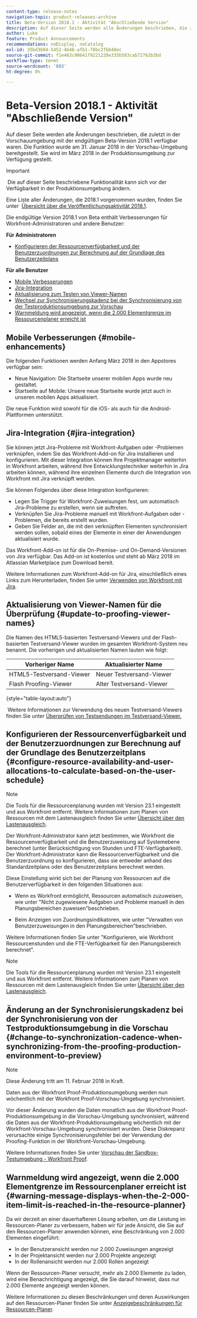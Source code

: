 ```yaml
---
content-type: release-notes
navigation-topic: product-releases-archive
title: Beta-Version 2018.1 - Aktivität "Abschließende Version"
description: Auf dieser Seite werden alle Änderungen beschrieben, die zuletzt in der Vorschauumgebung mit der endgültigen Beta-Version 2018.1 verfügbar waren. Die Funktion wurde am 31. Januar 2018 in der Vorschau-Umgebung bereitgestellt. Sie wird im März 2018 in der Produktionsumgebung zur Verfügung gestellt.
author: Luke
feature: Product Announcements
recommendations: noDisplay, noCatalog
exl-id: 35bd3604-5452-4b46-afb1-78bc2fbb48ec
source-git-commit: f1e463c90641f9221228e335b583cab72762b3bd
workflow-type: tm+mt
source-wordcount: '883'
ht-degree: 0%

---
```


# Beta-Version 2018.1 - Aktivität &quot;Abschließende Version&quot;

Auf dieser Seite werden alle Änderungen beschrieben, die zuletzt in der Vorschauumgebung mit der endgültigen Beta-Version 2018.1 verfügbar waren. Die Funktion wurde am 31. Januar 2018 in der Vorschau-Umgebung bereitgestellt. Sie wird im März 2018 in der Produktionsumgebung zur Verfügung gestellt.

>[!IMPORTANT]
>
> Die auf dieser Seite beschriebene Funktionalität kann sich vor der Verfügbarkeit in der Produktionsumgebung ändern.

Eine Liste aller Änderungen, die 2018.1 vorgenommen wurden, finden Sie unter  [Übersicht über die Veröffentlichungsaktivität 2018.1](../../../../product-announcements/product-releases/quarterly-release-archive/2018.1-release-activity/2018-1-release-activity-overview.md).

Die endgültige Version 2018.1 von Beta enthält Verbesserungen für Workfront-Administratoren und andere Benutzer:

**Für Administratoren**

* [Konfigurieren der Ressourcenverfügbarkeit und der Benutzerzuordnungen zur Berechnung auf der Grundlage des Benutzerzeitplans](#configure-resource-availability-and-user-allocations-to-calculate-based-on-the-user-schedule)

**Für alle Benutzer**

* [Mobile Verbesserungen](#mobile-enhancements)
* [Jira-Integration](#jira-integration)
* [Aktualisierung zum Testen von Viewer-Namen](#update-to-proofing-viewer-names)
* [Wechsel zur Synchronisierungskadenz bei der Synchronisierung von der Testproduktionsumgebung zur Vorschau ](#change-to-synchronization-cadence-when-synchronizing-from-the-proofing-production-environment-to-preview)
* [Warnmeldung wird angezeigt, wenn die 2.000 Elementgrenze im Ressourcenplaner erreicht ist](#warning-message-displays-when-the-2-000-item-limit-is-reached-in-the-resource-planner)

## Mobile Verbesserungen {#mobile-enhancements}

Die folgenden Funktionen werden Anfang März 2018 in den Appstores verfügbar sein:

* Neue Navigation: Die Startseite unserer mobilen Apps wurde neu gestaltet.
* Startseite auf Mobile: Unsere neue Startseite wurde jetzt auch in unseren mobilen Apps aktualisiert.

Die neue Funktion wird sowohl für die iOS- als auch für die Android-Plattformen unterstützt.

## Jira-Integration {#jira-integration}

Sie können jetzt Jira-Probleme mit Workfront-Aufgaben oder -Problemen verknüpfen, indem Sie das Workfront-Add-on für Jira installieren und konfigurieren. Mit dieser Integration können Ihre Projektmanager weiterhin in Workfront arbeiten, während Ihre Entwicklungstechniker weiterhin in Jira arbeiten können, während ihre einzelnen Elemente durch die Integration von Workfront mit Jira verknüpft werden.

Sie können Folgendes über diese Integration konfigurieren:

* Legen Sie Trigger für Workfront-Zuweisungen fest, um automatisch Jira-Probleme zu erstellen, wenn sie auftreten.
* Verknüpfen Sie Jira-Probleme manuell mit Workfront-Aufgaben oder -Problemen, die bereits erstellt wurden.
* Geben Sie Felder an, die mit den verknüpften Elementen synchronisiert werden sollen, sobald eines der Elemente in einer der Anwendungen aktualisiert wurde.

Das Workfront-Add-on ist für die On-Premise- und On-Demand-Versionen von Jira verfügbar. Das Add-on ist kostenlos und steht ab März 2018 im Atlassian Marketplace zum Download bereit.

Weitere Informationen zum Workfront-Add-on für Jira, einschließlich eines Links zum Herunterladen, finden Sie unter [Verwenden von Workfront mit Jira](https://support.workfront.com/hc/en-us/sections/115001130053).

## Aktualisierung von Viewer-Namen für die Überprüfung {#update-to-proofing-viewer-names}

Die Namen des HTML5-basierten Testversand-Viewers und der Flash-basierten Testversand-Viewer wurden im gesamten Workfront-System neu benannt. Die vorherigen und aktualisierten Namen lauten wie folgt: 

| **Vorheriger Name** | **Aktualisierter Name** |
|---|---|
| HTML5-Testversand-Viewer | Neuer Testversand-Viewer |
| Flash Proofing-Viewer | Alter Testversand-Viewer |

{style="table-layout:auto"}

 Weitere Informationen zur Verwendung des neuen Testversand-Viewers finden Sie unter [Überprüfen von Testsendungen im Testversand-Viewer.](https://support.workfront.com/hc/en-us/sections/115000275214)

## Konfigurieren der Ressourcenverfügbarkeit und der Benutzerzuordnungen zur Berechnung auf der Grundlage des Benutzerzeitplans {#configure-resource-availability-and-user-allocations-to-calculate-based-on-the-user-schedule}

>[!NOTE]
>
>Die Tools für die Ressourcenplanung wurden mit Version 23.1 eingestellt und aus Workfront entfernt. Weitere Informationen zum Planen von Ressourcen mit dem Lastenausgleich finden Sie unter [Übersicht über den Lastenausgleich](../../../../resource-mgmt/workload-balancer/overview-workload-balancer.md).

Der Workfront-Administrator kann jetzt bestimmen, wie Workfront die Ressourcenverfügbarkeit und die Benutzerzuweisung auf Systemebene berechnet (unter Berücksichtigung von Stunden und FTE-Verfügbarkeit). Der Workfront-Administrator kann die Ressourcenverfügbarkeit und die Benutzerzuordnung so konfigurieren, dass sie entweder anhand des Standardzeitplans oder des Benutzerzeitplans berechnet werden.

Diese Einstellung wirkt sich bei der Planung von Ressourcen auf die Benutzerverfügbarkeit in den folgenden Situationen aus:

* Wenn es Workfront ermöglicht, Ressourcen automatisch zuzuweisen, wie unter &quot;Nicht zugewiesene Aufgaben und Probleme manuell in den Planungsbereichen zuweisen&quot;beschrieben.

* Beim Anzeigen von Zuordnungsindikatoren, wie unter &quot;Verwalten von Benutzerzuweisungen in den Planungsbereichen&quot;beschrieben.

Weitere Informationen finden Sie unter &quot;Konfigurieren, wie Workfront Ressourcenstunden und die FTE-Verfügbarkeit für den Planungsbereich berechnet&quot;.

>[!NOTE]
>
>Die Tools für die Ressourcenplanung wurden mit Version 23.1 eingestellt und aus Workfront entfernt. Weitere Informationen zum Planen von Ressourcen mit dem Lastenausgleich finden Sie unter [Übersicht über den Lastenausgleich](../../../../resource-mgmt/workload-balancer/overview-workload-balancer.md).


## Änderung an der Synchronisierungskadenz bei der Synchronisierung von der Testproduktionsumgebung in die Vorschau {#change-to-synchronization-cadence-when-synchronizing-from-the-proofing-production-environment-to-preview}

>[!NOTE]
>
>Diese Änderung tritt am 11. Februar 2018 in Kraft.

Daten aus der Workfront Proof-Produktionsumgebung werden nun wöchentlich mit der Workfront Proof-Vorschau-Umgebung synchronisiert.

Vor dieser Änderung wurden die Daten monatlich aus der Workfront Proof-Produktionsumgebung in die Vorschau-Umgebung synchronisiert, während die Daten aus der Workfront-Produktionsumgebung wöchentlich mit der Workfront-Vorschau-Umgebung synchronisiert wurden. Diese Diskrepanz verursachte einige Synchronisierungsfehler bei der Verwendung der Proofing-Funktion in der Workfront-Vorschau-Umgebung. 

Weitere Informationen finden Sie unter [Vorschau der Sandbox-Testumgebung - Workfront Proof](../../../../workfront-proof/wp-getstarted/system-information/preview-sandbox.md). 

## Warnmeldung wird angezeigt, wenn die 2.000 Elementgrenze im Ressourcenplaner erreicht ist {#warning-message-displays-when-the-2-000-item-limit-is-reached-in-the-resource-planner}

Da wir derzeit an einer dauerhafteren Lösung arbeiten, um die Leistung im Ressourcen-Planer zu verbessern, haben wir für jede Ansicht, die Sie auf den Ressourcen-Planer anwenden können, eine Beschränkung von 2.000 Elementen eingeführt:

* In der Benutzeransicht werden nur 2.000 Zuweisungen angezeigt
* In der Projektansicht werden nur 2.000 Projekte angezeigt
* In der Rollenansicht werden nur 2.000 Rollen angezeigt

Wenn der Ressourcen-Planer versucht, mehr als 2.000 Elemente zu laden, wird eine Benachrichtigung angezeigt, die Sie darauf hinweist, dass nur 2.000 Elemente angezeigt werden können.

Weitere Informationen zu diesen Beschränkungen und deren Auswirkungen auf den Ressourcen-Planer finden Sie unter [Anzeigebeschränkungen für Ressourcen-Planer](../../../../resource-mgmt/resource-planning/resource-planner-display-limitations.md).

<!--
<p data-mc-conditions="QuicksilverOrClassic.Draft mode">To participate in our beta program for the Resource Planner performance, see <a href="../../../../product-announcements/betas/resource-planner-performance-beta.md" class="MCXref xref">Resource Planner performance beta </a>.</p>
-->
